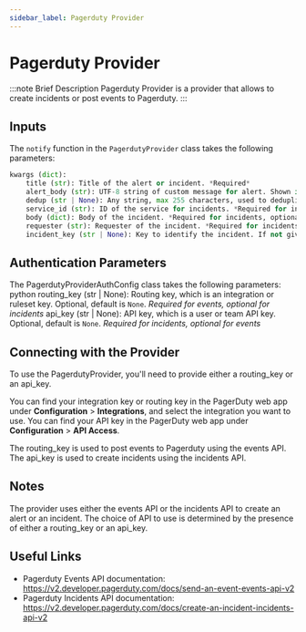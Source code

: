 ```yaml
---
sidebar_label: Pagerduty Provider
---
```


# Pagerduty Provider

:::note Brief Description
Pagerduty Provider is a provider that allows to create incidents or post events to Pagerduty.
:::

## Inputs
The `notify` function in the `PagerdutyProvider` class takes the following parameters:
```python
kwargs (dict):
    title (str): Title of the alert or incident. *Required*
    alert_body (str): UTF-8 string of custom message for alert. Shown in incident body for events, and in the body for incidents. *Required for events, optional for incidents*
    dedup (str | None): Any string, max 255 characters, used to deduplicate alerts for events. *Required for events, optional for incidents*
    service_id (str): ID of the service for incidents. *Required for incidents, optional for events*
    body (dict): Body of the incident. *Required for incidents, optional for events*
    requester (str): Requester of the incident. *Required for incidents, optional for events*
    incident_key (str | None): Key to identify the incident. If not given, a UUID will be generated. *Required for incidents, optional for events*
```

## Authentication Parameters
The PagerdutyProviderAuthConfig class takes the following parameters:
python
routing_key (str | None): Routing key, which is an integration or ruleset key. Optional, default is `None`. *Required for events, optional for incidents*
api_key (str | None): API key, which is a user or team API key. Optional, default is `None`. *Required for incidents, optional for events*

## Connecting with the Provider

To use the PagerdutyProvider, you'll need to provide either a routing_key or an api_key.

You can find your integration key or routing key in the PagerDuty web app under **Configuration** > **Integrations**, and select the integration you want to use.
You can find your API key in the PagerDuty web app under **Configuration** > **API Access**.

The routing_key is used to post events to Pagerduty using the events API.
The api_key is used to create incidents using the incidents API.

## Notes
The provider uses either the events API or the incidents API to create an alert or an incident. The choice of API to use is determined by the presence of either a routing_key or an api_key.

## Useful Links
- Pagerduty Events API documentation: https://v2.developer.pagerduty.com/docs/send-an-event-events-api-v2
- Pagerduty Incidents API documentation: https://v2.developer.pagerduty.com/docs/create-an-incident-incidents-api-v2
